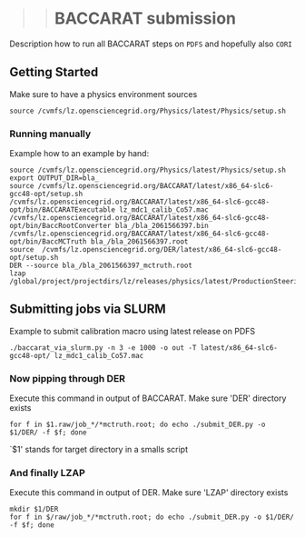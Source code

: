 >># BACCARAT submission

Description how to run all BACCARAT steps on `PDFS` and hopefully also `CORI`

## Getting Started

Make sure to have a physics environment sources

```
source /cvmfs/lz.opensciencegrid.org/Physics/latest/Physics/setup.sh
```


### Running manually

Example how to an example by hand:


```
source /cvmfs/lz.opensciencegrid.org/Physics/latest/Physics/setup.sh
export OUTPUT_DIR=bla_
source /cvmfs/lz.opensciencegrid.org/BACCARAT/latest/x86_64-slc6-gcc48-opt/setup.sh
/cvmfs/lz.opensciencegrid.org/BACCARAT/latest/x86_64-slc6-gcc48-opt/bin/BACCARATExecutable lz_mdc1_calib_Co57.mac
/cvmfs/lz.opensciencegrid.org/BACCARAT/latest/x86_64-slc6-gcc48-opt/bin/BaccRootConverter bla_/bla_2061566397.bin
/cvmfs/lz.opensciencegrid.org/BACCARAT/latest/x86_64-slc6-gcc48-opt/bin/BaccMCTruth bla_/bla_2061566397.root
source  /cvmfs/lz.opensciencegrid.org/DER/latest/x86_64-slc6-gcc48-opt/setup.sh
DER --source bla_/bla_2061566397_mctruth.root
lzap /global/project/projectdirs/lz/releases/physics/latest/ProductionSteeringFiles/RunLZapMDC2TimeIntervals.py

```


## Submitting jobs via SLURM


Example to submit calibration macro using latest release on PDFS


```
./baccarat_via_slurm.py -n 3 -e 1000 -o out -T latest/x86_64-slc6-gcc48-opt/ lz_mdc1_calib_Co57.mac

```


### Now pipping through DER

Execute this command in output of BACCARAT. Make sure 'DER' directory exists
```
for f in $1.raw/job_*/*mctruth.root; do echo ./submit_DER.py -o $1/DER/ -f $f; done

```

`$1' stands for target directory in a smalls script


### And finally LZAP

Execute this command in output of DER. Make sure 'LZAP' directory exists

```
mkdir $1/DER
for f in $/raw/job_*/*mctruth.root; do echo ./submit_DER.py -o $1/DER/ -f $f; done
```
